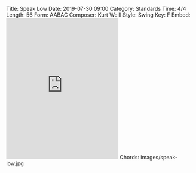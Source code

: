 Title: Speak Low
Date: 2019-07-30 09:00
Category: Standards
Time: 4/4
Length: 56
Form: AABAC
Composer: Kurt Weill
Style: Swing
Key: F
Embed: <iframe src="https://open.spotify.com/embed/playlist/1pDswXyOyBhNVNfe0PDydk" width="300" height="380" frameborder="0" allowtransparency="true" allow="encrypted-media"></iframe>
Chords: images/speak-low.jpg
